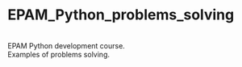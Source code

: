 # EPAM_Python_problems_solving
<br>EPAM Python development course. 
<br>Examples of problems solving. 
